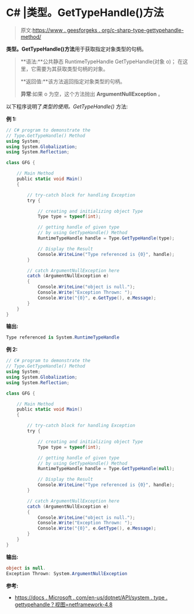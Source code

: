 # C# |类型。GetTypeHandle()方法

> 原文:[https://www . geesforgeks . org/c-sharp-type-gettypehandle-method/](https://www.geeksforgeeks.org/c-sharp-type-gettypehandle-method/)

**类型。GetTypeHandle()方法**用于获取指定对象类型的句柄。

> **语法:**公共静态 RuntimeTypeHandle GetTypeHandle(对象 o)；
> 在这里，它需要为其获取类型句柄的对象。
> 
> **返回值:**该方法返回指定对象类型的句柄。
> 
> **异常**:如果 o 为空，这个方法抛出 **ArgumentNullException** 。

以下程序说明了*类型的使用。GetTypeHandle()* 方法:

**例 1:**

```cs
// C# program to demonstrate the
// Type.GetTypeHandle() Method
using System;
using System.Globalization;
using System.Reflection;

class GFG {

    // Main Method
    public static void Main()
    {

        // try-catch block for handling Exception
        try {

            // creating and initializing object Type
            Type type = typeof(int);

            // getting handle of given type
            // by using GetTypeHandle() Method
            RuntimeTypeHandle handle = Type.GetTypeHandle(type);

            // Display the Result
            Console.WriteLine("Type referenced is {0}", handle);
        }

        // catch ArgumentNullException here
        catch (ArgumentNullException e) 
        {
            Console.WriteLine("object is null.");
            Console.Write("Exception Thrown: ");
            Console.Write("{0}", e.GetType(), e.Message);
        }
    }
}
```

**输出:**

```cs
Type referenced is System.RuntimeTypeHandle

```

**例 2:**

```cs
// C# program to demonstrate the
// Type.GetTypeHandle() Method
using System;
using System.Globalization;
using System.Reflection;

class GFG {

    // Main Method
    public static void Main()
    {

        // try-catch block for handling Exception
        try {

            // creating and initializing object Type
            Type type = typeof(int);

            // getting handle of given type
            // by using GetTypeHandle() Method
            RuntimeTypeHandle handle = Type.GetTypeHandle(null);

            // Display the Result
            Console.WriteLine("Type referenced is {0}", handle);
        }

        // catch ArgumentNullException here
        catch (ArgumentNullException e)
        {
            Console.WriteLine("object is null.");
            Console.Write("Exception Thrown: ");
            Console.Write("{0}", e.GetType(), e.Message);
        }
    }
}
```

**输出:**

```cs
object is null.
Exception Thrown: System.ArgumentNullException

```

**参考:**

*   [https://docs . Microsoft . com/en-us/dotnet/API/system . type . gettypehandle？视图=netframework-4.8](https://docs.microsoft.com/en-us/dotnet/api/system.type.gettypehandle?view=netframework-4.8)